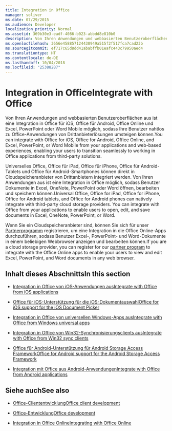 ```yaml
---
title: Integration in Office
manager: soliver
ms.date: 07/29/2015
ms.audience: Developer
localization_priority: Normal
ms.assetid: 369b30e3-eadf-4086-b023-abbdd8e810b0
description: Von Ihren Anwendungen und webbasierten Benutzeroberflächen aus ist eine Integration in Office für iOS, Office für Android, Office Online und Excel, PowerPoint oder Word Mobile möglich, sodass Ihre Benutzer nahtlos zu Office-Anwendungen von Drittanbieterlösungen umsteigen können.
ms.openlocfilehash: 3656e458857124430949a515f2f517fca7cad23b
ms.sourcegitcommit: ef717c65d8dd41ababffb01eafc443c79950aed4
ms.translationtype: HT
ms.contentlocale: de-DE
ms.lasthandoff: 10/04/2018
ms.locfileid: "25388287"
---
```

# <a name="integrate-with-office"></a><span data-ttu-id="3899b-103">Integration in Office</span><span class="sxs-lookup"><span data-stu-id="3899b-103">Integrate with Office</span></span>

<span data-ttu-id="3899b-104">Von Ihren Anwendungen und webbasierten Benutzeroberflächen aus ist eine Integration in Office für iOS, Office für Android, Office Online und Excel, PowerPoint oder Word Mobile möglich, sodass Ihre Benutzer nahtlos zu Office-Anwendungen von Drittanbieterlösungen umsteigen können.</span><span class="sxs-lookup"><span data-stu-id="3899b-104">You can integrate with Office for iOS, Office for Android, Office Online, and Excel, PowerPoint, or Word Mobile from your applications and web-based experiences, enabling your users to transition seamlessly to working in Office applications from third-party solutions.</span></span>
  
<span data-ttu-id="3899b-p101">Universelles Office, Office für iPad, Office für iPhone, Office für Android-Tablets und Office für Android-Smartphones können direkt in Cloudspeicheranbieter von Drittanbietern integriert werden. Von Ihren Anwendungen aus ist eine Integration in Office möglich, sodass Benutzer Dokumente in Excel, OneNote, PowerPoint oder Word öffnen, bearbeiten und speichern können.</span><span class="sxs-lookup"><span data-stu-id="3899b-p101">Universal Office, Office for iPad, Office for iPhone, Office for Android tablets, and Office for Android phones can natively integrate with third-party cloud storage providers. You can integrate with Office from your applications to enable users to open, edit, and save documents in Excel, OneNote, PowerPoint, or Word.</span></span>
  
<span data-ttu-id="3899b-107">Wenn Sie ein Cloudspeicheranbieter sind, können Sie sich für unser [Partnerprogramm](https://developer.microsoft.com/office/cloud-storage-partner-program) registrieren, um eine Integration in die Office Online-Apps durchzuführen, sodass Benutzer Excel-, PowerPoint- und Word-Dokumente in einem beliebigen Webbrowser anzeigen und bearbeiten können.</span><span class="sxs-lookup"><span data-stu-id="3899b-107">If you are a cloud storage provider, you can register for our [partner program](https://developer.microsoft.com/office/cloud-storage-partner-program) to integrate with the Office Online apps to enable your users to view and edit Excel, PowerPoint, and Word documents in any web browser.</span></span> 
  
## <a name="in-this-section"></a><span data-ttu-id="3899b-108">Inhalt dieses Abschnitts</span><span class="sxs-lookup"><span data-stu-id="3899b-108">In this section</span></span>

- [<span data-ttu-id="3899b-109">Integration in Office von iOS-Anwendungen aus</span><span class="sxs-lookup"><span data-stu-id="3899b-109">Integrate with Office from iOS applications</span></span>](integrate-with-office-from-ios-applications.md)
    
- [<span data-ttu-id="3899b-110">Office für iOS-Unterstützung für die iOS-Dokumentauswahl</span><span class="sxs-lookup"><span data-stu-id="3899b-110">Office for iOS support for the iOS Document Picker</span></span>](office-for-ios-support-for-the-ios-document-picker.md)
    
- [<span data-ttu-id="3899b-111">Integration in Office von universellen Windows-Apps aus</span><span class="sxs-lookup"><span data-stu-id="3899b-111">Integrate with Office from Windows universal apps</span></span>](integrate-with-office-from-windows-universal-apps.md)
    
- [<span data-ttu-id="3899b-112">Integration in Office von Win32-Synchronisierungsclients aus</span><span class="sxs-lookup"><span data-stu-id="3899b-112">Integrate with Office from Win32 sync clients</span></span>](integrate-with-office-from-win32-sync-clients.md)
    
- [<span data-ttu-id="3899b-113">Office für Android-Unterstützung für Android Storage Access Framework</span><span class="sxs-lookup"><span data-stu-id="3899b-113">Office for Android support for the Android Storage Access Framework</span></span>](office-for-android-support-for-the-android-storage-access-framework.md)
    
- [<span data-ttu-id="3899b-114">Integration mit Office aus Android-Anwendungen</span><span class="sxs-lookup"><span data-stu-id="3899b-114">Integrate with Office from Android applications</span></span>](integrate-with-office-from-android-applications.md)
    
## <a name="see-also"></a><span data-ttu-id="3899b-115">Siehe auch</span><span class="sxs-lookup"><span data-stu-id="3899b-115">See also</span></span>

- [<span data-ttu-id="3899b-116">Office-Cliententwicklung</span><span class="sxs-lookup"><span data-stu-id="3899b-116">Office client development</span></span>](https://msdn.microsoft.com/library/dn833103.aspx)
    
- [<span data-ttu-id="3899b-117">Office-Entwicklung</span><span class="sxs-lookup"><span data-stu-id="3899b-117">Office development</span></span>](https://msdn.microsoft.com/library/7f24db34-c1ad-4a83-a9bd-3c85a39c0bd8%28Office.15%29.aspx)
    
- [<span data-ttu-id="3899b-118">Integration in Office Online</span><span class="sxs-lookup"><span data-stu-id="3899b-118">Integrating with Office Online</span></span>](https://wopi.readthedocs.org/en/latest/)
    

